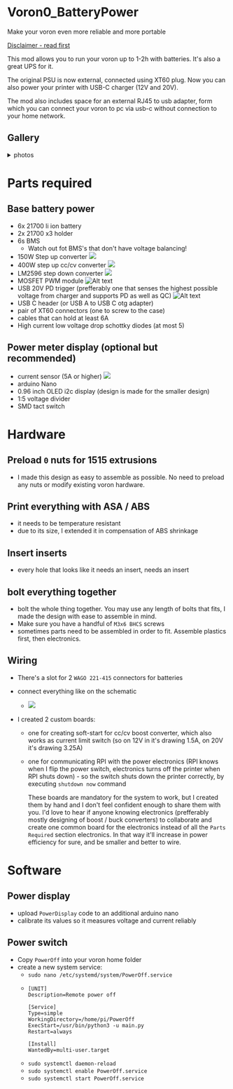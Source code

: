 # Voron0_BatteryPower
 Make your voron even more reliable and more portable

[Disclaimer - read first](#wiring)

This mod allows you to run your voron up to 1-2h with batteries. It's also a great UPS for it.

The original PSU is now external, connected using XT60 plug. Now you can also power your printer with USB-C charger (12V and 20V).

The mod also includes space for an external RJ45 to usb adapter, form which you can connect your voron to pc via usb-c without connection to your home network.



## Gallery

<details><summary>photos</summary><p>

![](photos/20230722_220412.jpg)
![](photos/20230719_121918.jpg)
![](photos/20230722_220407.jpg)

</p></details>

# Parts required
## Base battery power
- 6x 21700 li ion battery
- 2x 21700 x3 holder
- 6s BMS
  - Watch out fot BMS's that don't have voltage balancing!
- 150W Step up converter
    ![](images/image.png)
- 400W step up cc/cv converter
    ![](images/image-1.png)
- LM2596 step down converter
  ![](images/image-2.png)
- MOSFET PWM module
  ![Alt text](images/image-4.png)
- USB 20V PD trigger (prefferably one that senses the highest possible voltage from charger and supports PD as well as QC)
  ![Alt text](images/image-5.png)
- USB C header (or USB A to USB C otg adapter)
- pair of XT60 connectors (one to screw to the case)
- cables that can hold at least 6A
- High current low voltage drop schottky diodes (at most 5)

## Power meter display (optional but recommended)

- current sensor (5A or higher)
  ![](images/image-3.png)
- arduino Nano
- 0.96 inch OLED i2c display (design is made for the smaller design)
- 1:5 voltage divider
- SMD tact switch


# Hardware

## Preload `0` nuts for 1515 extrusions
- I made this design as easy to assemble as possible. No need to preload any nuts or modify existing voron hardware.

## Print everything with ASA / ABS
- it needs to be temperature resistant
- due to its size, I extended it in compensation of ABS shrinkage

## Insert inserts
- every hole that looks like it needs an insert, needs an insert

## bolt everything together
- bolt the whole thing together. You may use any length of bolts that fits, I made the design with ease to assemble in mind.
- Make sure you have a handful of `M3x6 BHCS` screws
- sometimes parts need to be assembled in order to fit. Assemble plastics first, then electronics.

## Wiring
- There's a slot for 2 `WAGO 221-415` connectors for batteries
- connect everything like on the schematic
  - ![](Diagram.png)

- I created 2 custom boards:
  - one for creating soft-start for cc/cv boost converter, which also works as current limit switch (so on 12V in it's drawing 1.5A, on 20V it's drawing 3.25A)
  - one for communicating RPI with the power electronics (RPI knows when I flip the power switch, electronics turns off the printer when RPI shuts down) - so the switch shuts down the printer correctly, by executing `shutdown now` command
    
    These boards are mandatory for the system to work, but I created them by hand and I don't feel confident enough to share them with you. I'd love to hear if anyone knowing electronics (prefferably mostly designing of boost / buck converters) to collaborate and create one common board for the electronics instead of all the `Parts Required` section electronics. In that way it'll increase in power efficiency for sure, and be smaller and better to wire.


# Software

## Power display

- upload `PowerDisplay` code to an additional arduino nano
- calibrate its values so it measures voltage and current reliably

## Power switch

- Copy `PowerOff` into your voron home folder
- create a new system service:
  - `sudo nano /etc/systemd/system/PowerOff.service`
  - ```
    [UNIT]
    Description=Remote power off

    [Service]
    Type=simple
    WorkingDirectory=/home/pi/PowerOff
    ExecStart=/usr/bin/python3 -u main.py
    Restart=always

    [Install]
    WantedBy=multi-user.target
    ```
  - `sudo systemctl daemon-reload`
  - `sudo systemctl enable PowerOff.service`
  - `sudo systemctl start PowerOff.service`



